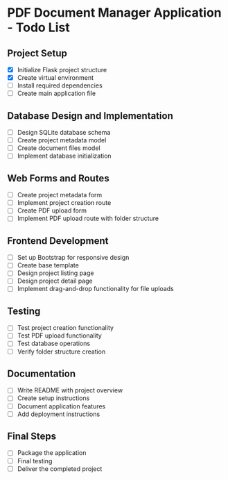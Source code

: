 # PDF Document Manager Application - Todo List

## Project Setup
- [x] Initialize Flask project structure
- [x] Create virtual environment
- [ ] Install required dependencies
- [ ] Create main application file

## Database Design and Implementation
- [ ] Design SQLite database schema
- [ ] Create project metadata model
- [ ] Create document files model
- [ ] Implement database initialization

## Web Forms and Routes
- [ ] Create project metadata form
- [ ] Implement project creation route
- [ ] Create PDF upload form
- [ ] Implement PDF upload route with folder structure

## Frontend Development
- [ ] Set up Bootstrap for responsive design
- [ ] Create base template
- [ ] Design project listing page
- [ ] Design project detail page
- [ ] Implement drag-and-drop functionality for file uploads

## Testing
- [ ] Test project creation functionality
- [ ] Test PDF upload functionality
- [ ] Test database operations
- [ ] Verify folder structure creation

## Documentation
- [ ] Write README with project overview
- [ ] Create setup instructions
- [ ] Document application features
- [ ] Add deployment instructions

## Final Steps
- [ ] Package the application
- [ ] Final testing
- [ ] Deliver the completed project
